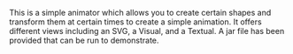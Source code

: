 This is a simple animator which allows you to create certain shapes and transform them at certain times to create a simple animation.
It offers different views including an SVG, a Visual, and a Textual. A jar file has been provided that can be run to demonstrate.
